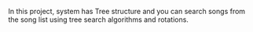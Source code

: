 In this project, system has Tree structure and you can search songs from the song list using tree search algorithms and rotations.
